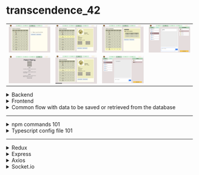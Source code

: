 # transcendence_42

<table>
    <tr>
        <td><img src="./frontend/public/example_images/img02.png" alt="Example Image 2" width="200"/></td>
        <td><img src="./frontend/public/example_images/img03.png" alt="Example Image 3" width="200"/></td>
        <td><img src="./frontend/public/example_images/img04.png" alt="Example Image 4" width="200"/></td>
        <td><img src="./frontend/public/example_images/img05.png" alt="Example Image 5" width="200"/></td>
    </tr>
    <tr>
        <td><img src="./frontend/public/example_images/img06.png" alt="Example Image 6" width="200"/></td>
        <td><img src="./frontend/public/example_images/img07.png" alt="Example Image 7" width="200"/></td>
        <td><img src="./frontend/public/example_images/img08.png" alt="Example Image 8" width="200"/></td>
    </tr>
</table>

<details>
<summary>Backend</summary>
<div>
<details>
<summary> &nbsp;&nbsp;&nbsp;&nbsp; NestJS architecture 101</summary>

### High level explanation of the Nest setup:

`main.ts`
Is the entry point of your application (i.e.: the first file that gets executed when you start your NestJS application).
It's responsible for setting up various configurations.

`Module`
Helps you organize and compartmentalize your application into smaller, manageable pieces.
Each module encapsulates related components, such as controllers, providers (services, repositories), and other related modules.
Modules promote modularity, re-usability, and maintainability in your application’s codebase.
I.e.: Is a configuration/header file.

`Controller/Gateway`
Has endpoints to handle incoming HTTP requests, processes them, and returns appropriate HTTP responses.
Controllers are responsible for handling the routing logic and interacting with the service layer to perform various operations.

`Service`
Encapsulates the business logic of your application. 
It is responsible for handling data-related operations, interacting with databases (via the repository),
third-party APIs, or other external resources, and performing tasks that are required by your application’s modules or controllers.

`Repository`
Comunicates with the database or any service that contains data (it's an entry point to the dabatabe).
It also creates a new entry to the already existend table (folowing the table model).
Can also use the Entity to automatically map the database table to the specific entity(ies).

`Entity (aka Model)`
Serves as a model that defines both the structure and functionality of ONE entry of the table on the database (i.e.: it contains an entry/row of a table in code that we can access).
Ultimately, entities lay the groundwork for efficient data storage and interactions within the application.
It can be used by the repository to save the data from the database into an Entity
It can be used by the service to Map the entity to a dto (P.S.: Or this is done automatically?)

`DTO (Data Transfer Objects)`
Similar to a validation checkpoint, ensuring the accuracy and consistency of data as it traverses
different components of the whole application.
Just as a validation process in a real-world scenario scrutinizes input quality, DTOs serve as validators,
scrutinizing incoming data to guarantee it conforms to predefined rules before proceeding.
I.e.: Is a data layer that we receive from the frontend or pass to the frontend -> it aggregates data for the response or to receive in a request

### Extras:

`Decorator`
In NestJS, you can create custom decorators to access any information from the request object.
These decorators can extract user-related data, such as the user’s ID, roles, or any other relevant information,
from the incoming HTTP request.

`Guard`
Protects routes and endpoints by implementing custom logic to control access to certain parts of your application based on various conditions, such as authentication, authorization, role-based access, and more.
One commonly used guard is the JWT (JSON Web Token) guard, which is often used for authentication.
More: https://medium.com/@mohitu531/nestjs-7c0eb5655bde -> Guards

`Routing`
Is an essential aspect of defining how incoming requests are handled and directed to the appropriate parts of your application.
It allows you to map specific routes to controller methods that handle the corresponding business logic.
NestJS provides a built-in module called @nestjs/router to facilitate routing.

</details>

<details>
<summary>Project file extensions 101</summary>

`.ts`
Is used for pure TypeScript files.

`.jsx` 
Is an extension to javascript that allow it to process html syntax that would not be recognized otherwise (syntax sugar)
obs.: even though it looks like markup html syntax, it's not. Under the table  jsx is transforming it in what
javascript recognizes, and same to tsx and typescript.

`.tsx` 
Is the extension typescript created to process files containing JSX.

For example, a React component would be .tsx, but a file containing helper functions would be .ts.
Previous to jsx, a .html and .js file would have to be provided to controllers and views.
After jsx, a .html and a .jsx (or .tsx) can be provided.

* Example (not real typescript code):
  * without .tsx:
    `let var: React.createElemet("p", {}, "Hello");`
  * with .tsx:
        `let var: <p>Hello</p>;`
</details>

###### *Partially from: https://medium.com/@mohitu531/nestjs-7c0eb5655bde*

</details>
</details>

<details>
<summary>Frontend</summary>

<details>
<summary>React</summary>

`function useEffect(effect: EffectCallback, deps?: DependencyList): void;`
- **setup**:
  - The function with your Effect’s logic.
  - Your setup function may also optionally return a cleanup function.
  - When your component is added to the DOM, React will run your setup function.
  - After every re-render with changed dependencies, React will first run the cleanup function (if you provided it) with the old values, and then run your setup function with the new values.
   - After your component is removed from the DOM, React will run your cleanup function.
- **deps** (optional):
   - The list of all reactive values referenced inside of the setup code.
  - Reactive values include props, state, and all the variables and functions declared directly inside your component body.
  - React will compare each dependency with its previous value using the Object.is comparison.
  - If you omit this argument, your Effect will re-run after every re-render of the component.
</details>

<details>
<summary>ReactDOM</summary>
Document Object Model, or DOM, is a set of APIs that allow programmes and scripts to access and manipulate the document
tree (the DOM sees a web page as a tree of nodes).
With these APIs, you can have access to the document tree (tree of nodes), and with that access, you can change or
delete the content in that document.

Before we had the ability to manipulate the DOM, web developers could only create a static web page.
Now we can create highly responsive, dynamic and interactive web pages.

One of the most used reactDOM functions is the 'render()' function. It renders the output of the imported function into
a html <div> block (with the corresponding ID in the index.html).

[To read.](https://www.copycat.dev/blog/reactdom/)
</details>

<details>
<summary>UI</summary>

> We have chosen to use: [React Bootstrap](https://react-bootstrap.netlify.app/)
Most used ones: [Bootstrap](https://www.bootstrap-ui.com/), [Material UI](https://mui.com/material-ui/getting-started/) and [Styled Components](https://styled-components.com/). ->
[To read (comparing ui frameworks)](https://ritza.co/articles/tailwind-css-vs-bootstrap-vs-material-ui-vs-styled-components-vs-bulma-vs-sass/)

#### React-Bootstrap vs Bootstrap alone?
Whether you should use React-Bootstrap or simply Bootstrap depends on what you want, need, or expect from
your project, as well as how hands-on you want to be in its creation.

Using the React-Bootstrap integration saves you time because the JavaScript elements are already there, wrapped in neat little React-shaped bows.
If you opt to use Bootstrap as/is, you should be well-versed in JavaScript and JavaScript plug-ins, because
you’ll need to work with those components on your own.
</details>

</details>

<details>
<summary>Common flow with data to be saved or retrieved from the database</summary>

* `FRONTEND`
    - Gets data from a user via the UI, forms an object out of it and sends a requet to the backend with *args=(object -> request-dto)*
    - P.S.: the object is somehow mapped to the dto that the controller/gateway is waiting for
  
- `CONTROLLER/GATEWAY`
    - Decides what it wants from the service and calls the specific funciton/s from it with *args=(request-dto)*
- `SERVICE`
    - Does application logic and as it wants data from the database, it calls the repository with *args=(request-dto / id to search on the database / nothing if we want to get data from the entire table for example)*
- `REPOSITORY`
    - Gets or saves data to/from the database and saves it into entity/ies. Response goes back to services with *args=(entity/ies)*
- `SERVICE`
    - Receives the data, does logic if needed and sends it back to the controller or gateway with *args=(entity/ies -> respose-dto)*
    - P.S.: I don't now yet if this is automatically mapped or we if have to manualy do it (or sometimes we can directly send the entity it seems, not mapping it to a dto ?)
- `CONTROLLER/GATEWAY`
    - Sends the response to the frontend *with args=(respose-dto)*

- `FRONTEND`
    - Receives response (object). P.S.: the dto (or entity) is somehow mapped to the frontend object
    - Forms an UI with this data to show to the user
</details>

-----------------------------

<details>
<summary>npm commands 101</summary>

`npm i --save-dev @types/react @types/react-dom -D`
As we are using typescript, the .tsx file can complain about some imports, so we have to add the types to react and react-dom (don't understand what is it - but its necessary)

`npm start`
To run the application (i.e.: the website + client and server webpack inn this case)

`npm install <package_name> -D`
The -D flag adds it as a dev dependency on the package.json file

`package-lock.json`
Stores all the dependencies for the libraries we added to the package.json

`npm install typescript -D`
As we will use typescript only to develop, it goes into the dev dependencies
</details>

<details>
<summary>Typescript config file 101</summary>

`tsc --init`
To add a typescript config file

- `     "jsx": "preserve",                                /* Specify what JSX code is generated. */`
Change this to `"jsx": "react",`

- `"sourceMap": true,`
For debugging purposes

- `"outDir": "./", `
Used to keep the compiled files

- `"removeComments": true,`
Final output without comments

`index.tsx`
.tsx file will be the first react code using typescript language

`yarn`
Is another package manager as npm, I saw in one tutorial that its more secure than npm?
</details>

-----------------------------

<details>
<summary>Redux</summary>
Redux is a framework used on the frontend of a web application for managing and centralizing application
state (data that can change) consistently across client, server, and native environments
</details>

<details>
<summary>Express</summary>
Used to communicate with our database, it is more secure than axios, and it is server side only, meaning it
listens (then communicates with db) and serves the web requests.

Obs.: In simple words, Express is used to respond to the web requests sent by axios.
</details>

<details>
<summary>Axios</summary>
Used to communicate with our server through api calls (by using `/api` at the beginning of the route).
It is Promise based and also can be used to communicate with other backend apis.
</details>

<details>
<summary>Socket.io</summary>
Websocket allow the browser sessions to be asynchronous (i.e.: 2 or more users and see the data in real time - no refreshing needed).

The main idea behind Socket.IO is that you can send and receive any events you want, with any data you want.
Any objects that can be encoded as JSON will do, and binary data is supported too.

Is composed of two parts:
  - A server that integrates with (or mounts on) the Node.JS HTTP Server socket.io
  - A client library that loads on the browser side socket.io-client

``````
// To broadcast (emit) an event to all connected sockets:
io.emit('some event', { someProperty: 'some value', otherProperty: 'other value' });

// Use the broadcast flag to exclude a certain emitting socket from the broadcast:
io.broadcast.emit('hi');
``````

**Tip for socket rooms**: Each socket room should have its own entity/table so we can have data persistency since when the socket is closed, the data is lost.

</details>
